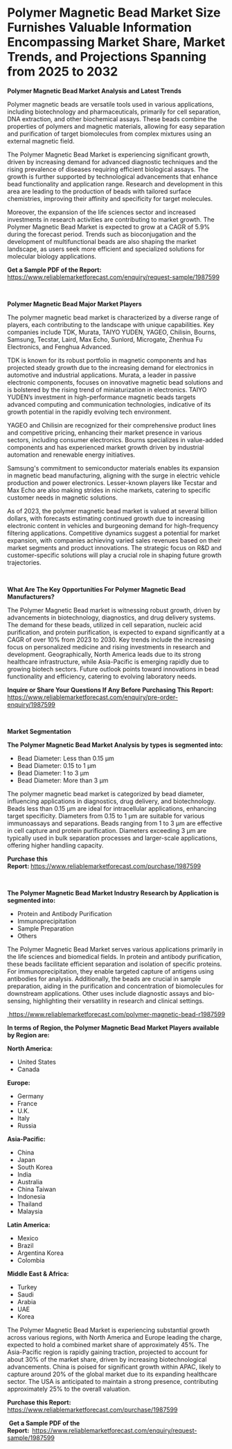 <p><h1>Polymer Magnetic Bead Market Size Furnishes Valuable Information Encompassing Market Share, Market Trends, and Projections Spanning from 2025 to 2032</h1></p><p><strong>Polymer Magnetic Bead Market Analysis and Latest Trends</strong></p>
<p><p>Polymer magnetic beads are versatile tools used in various applications, including biotechnology and pharmaceuticals, primarily for cell separation, DNA extraction, and other biochemical assays. These beads combine the properties of polymers and magnetic materials, allowing for easy separation and purification of target biomolecules from complex mixtures using an external magnetic field.</p><p>The Polymer Magnetic Bead Market is experiencing significant growth, driven by increasing demand for advanced diagnostic techniques and the rising prevalence of diseases requiring efficient biological assays. The growth is further supported by technological advancements that enhance bead functionality and application range. Research and development in this area are leading to the production of beads with tailored surface chemistries, improving their affinity and specificity for target molecules.</p><p>Moreover, the expansion of the life sciences sector and increased investments in research activities are contributing to market growth. The Polymer Magnetic Bead Market is expected to grow at a CAGR of 5.9% during the forecast period. Trends such as bioconjugation and the development of multifunctional beads are also shaping the market landscape, as users seek more efficient and specialized solutions for molecular biology applications.</p></p>
<p><strong>Get a Sample PDF of the Report:&nbsp;</strong> <a href="https://www.reliablemarketforecast.com/enquiry/request-sample/1987599?utm_campaign=3248&utm_medium=2&utm_source=Github&utm_content=ia&utm_term=13042025&utm_id=polymer-magnetic-bead">https://www.reliablemarketforecast.com/enquiry/request-sample/1987599</a></p>
<p>&nbsp;</p>
<p><strong>Polymer Magnetic Bead Major Market Players</strong></p>
<p><p>The polymer magnetic bead market is characterized by a diverse range of players, each contributing to the landscape with unique capabilities. Key companies include TDK, Murata, TAIYO YUDEN, YAGEO, Chilisin, Bourns, Samsung, Tecstar, Laird, Max Echo, Sunlord, Microgate, Zhenhua Fu Electronics, and Fenghua Advanced.</p><p>TDK is known for its robust portfolio in magnetic components and has projected steady growth due to the increasing demand for electronics in automotive and industrial applications. Murata, a leader in passive electronic components, focuses on innovative magnetic bead solutions and is bolstered by the rising trend of miniaturization in electronics. TAIYO YUDEN’s investment in high-performance magnetic beads targets advanced computing and communication technologies, indicative of its growth potential in the rapidly evolving tech environment.</p><p>YAGEO and Chilisin are recognized for their comprehensive product lines and competitive pricing, enhancing their market presence in various sectors, including consumer electronics. Bourns specializes in value-added components and has experienced market growth driven by industrial automation and renewable energy initiatives.</p><p>Samsung's commitment to semiconductor materials enables its expansion in magnetic bead manufacturing, aligning with the surge in electric vehicle production and power electronics. Lesser-known players like Tecstar and Max Echo are also making strides in niche markets, catering to specific customer needs in magnetic solutions.</p><p>As of 2023, the polymer magnetic bead market is valued at several billion dollars, with forecasts estimating continued growth due to increasing electronic content in vehicles and burgeoning demand for high-frequency filtering applications. Competitive dynamics suggest a potential for market expansion, with companies achieving varied sales revenues based on their market segments and product innovations. The strategic focus on R&D and customer-specific solutions will play a crucial role in shaping future growth trajectories.</p></p>
<p>&nbsp;</p>
<p><strong>What Are The Key Opportunities For Polymer Magnetic Bead Manufacturers?</strong></p>
<p><p>The Polymer Magnetic Bead market is witnessing robust growth, driven by advancements in biotechnology, diagnostics, and drug delivery systems. The demand for these beads, utilized in cell separation, nucleic acid purification, and protein purification, is expected to expand significantly at a CAGR of over 10% from 2023 to 2030. Key trends include the increasing focus on personalized medicine and rising investments in research and development. Geographically, North America leads due to its strong healthcare infrastructure, while Asia-Pacific is emerging rapidly due to growing biotech sectors. Future outlook points toward innovations in bead functionality and efficiency, catering to evolving laboratory needs.</p></p>
<p><strong>Inquire or Share Your Questions If Any Before Purchasing This Report:</strong> <a href="https://www.reliablemarketforecast.com/enquiry/pre-order-enquiry/1987599?utm_campaign=3248&utm_medium=2&utm_source=Github&utm_content=ia&utm_term=13042025&utm_id=polymer-magnetic-bead">https://www.reliablemarketforecast.com/enquiry/pre-order-enquiry/1987599</a></p>
<p>&nbsp;</p>
<p><strong>Market Segmentation</strong></p>
<p><strong>The Polymer Magnetic Bead Market Analysis by types is segmented into:</strong></p>
<p><ul><li>Bead Diameter: Less than 0.15 µm</li><li>Bead Diameter: 0.15 to 1 µm</li><li>Bead Diameter: 1 to 3 µm</li><li>Bead Diameter: More than 3 µm</li></ul></p>
<p><p>The polymer magnetic bead market is categorized by bead diameter, influencing applications in diagnostics, drug delivery, and biotechnology. Beads less than 0.15 µm are ideal for intracellular applications, enhancing target specificity. Diameters from 0.15 to 1 µm are suitable for various immunoassays and separations. Beads ranging from 1 to 3 µm are effective in cell capture and protein purification. Diameters exceeding 3 µm are typically used in bulk separation processes and larger-scale applications, offering higher handling capacity.</p></p>
<p><strong>Purchase this Report:&nbsp;</strong><a href="https://www.reliablemarketforecast.com/purchase/1987599?utm_campaign=3248&utm_medium=2&utm_source=Github&utm_content=ia&utm_term=13042025&utm_id=polymer-magnetic-bead">https://www.reliablemarketforecast.com/purchase/1987599</a></p>
<p>&nbsp;</p>
<p><strong>The Polymer Magnetic Bead Market Industry Research by Application is segmented into:</strong></p>
<p><ul><li>Protein and Antibody Purification</li><li>Immunoprecipitation</li><li>Sample Preparation</li><li>Others</li></ul></p>
<p><p>The Polymer Magnetic Bead Market serves various applications primarily in the life sciences and biomedical fields. In protein and antibody purification, these beads facilitate efficient separation and isolation of specific proteins. For immunoprecipitation, they enable targeted capture of antigens using antibodies for analysis. Additionally, the beads are crucial in sample preparation, aiding in the purification and concentration of biomolecules for downstream applications. Other uses include diagnostic assays and bio-sensing, highlighting their versatility in research and clinical settings.</p></p>
<p><a href="https://www.reliablemarketforecast.com/polymer-magnetic-bead-r1987599?utm_campaign=3248&utm_medium=2&utm_source=Github&utm_content=ia&utm_term=13042025&utm_id=polymer-magnetic-bead">&nbsp;https://www.reliablemarketforecast.com/polymer-magnetic-bead-r1987599</a></p>
<p><strong>In terms of Region, the Polymer Magnetic Bead Market Players available by Region are:</strong></p>
<p>
    <p> <strong> North America: </strong>
        <ul>
            <li>United States</li>
            <li>Canada</li>
        </ul>
        </p> 
    <p> <strong> Europe: </strong>
        <ul>
            <li>Germany</li>
            <li>France</li>
            <li>U.K.</li>
            <li>Italy</li>
            <li>Russia</li>
        </ul>
        </p> 
    <p> <strong> Asia-Pacific: </strong>
        <ul>
            <li>China</li>
            <li>Japan</li>
            <li>South Korea</li>
            <li>India</li>
            <li>Australia</li>
            <li>China Taiwan</li>
            <li>Indonesia</li>
            <li>Thailand</li>
            <li>Malaysia</li>
        </ul>
        </p> 
    <p> <strong> Latin America: </strong>
        <ul>
            <li>Mexico</li>
            <li>Brazil</li>
            <li>Argentina Korea</li>
            <li>Colombia</li>
        </ul>
        </p> 
    <p> <strong> Middle East & Africa: </strong>
        <ul>
            <li>Turkey</li>
            <li>Saudi</li>
            <li>Arabia</li>
            <li>UAE</li>
            <li>Korea</li>
        </ul>
    </p>
    </p>
<p><p>The Polymer Magnetic Bead Market is experiencing substantial growth across various regions, with North America and Europe leading the charge, expected to hold a combined market share of approximately 45%. The Asia-Pacific region is rapidly gaining traction, projected to account for about 30% of the market share, driven by increasing biotechnological advancements. China is poised for significant growth within APAC, likely to capture around 20% of the global market due to its expanding healthcare sector. The USA is anticipated to maintain a strong presence, contributing approximately 25% to the overall valuation.</p></p>
<p><strong>Purchase this Report: </strong><a href="https://www.reliablemarketforecast.com/purchase/1987599?utm_campaign=3248&utm_medium=2&utm_source=Github&utm_content=ia&utm_term=13042025&utm_id=polymer-magnetic-bead">https://www.reliablemarketforecast.com/purchase/1987599</a></p>
<p>&nbsp;<strong>Get a Sample PDF of the Report:&nbsp;&nbsp;</strong><a href="https://www.reliablemarketforecast.com/enquiry/request-sample/1987599?utm_campaign=3248&utm_medium=2&utm_source=Github&utm_content=ia&utm_term=13042025&utm_id=polymer-magnetic-bead">https://www.reliablemarketforecast.com/enquiry/request-sample/1987599</a></p>
<p><strong></strong></p>
<p><p></p><p></p><p></p></p>